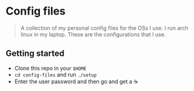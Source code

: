 # Config files

> A collection of my personal config files for the OSs I use. I run arch linux in my laptop. These are the configurations that I use.

## Getting started

* Clone this repo in your `$HOME`
* `cd config-files` and run `./setup`
* Enter the user password and then go and get a :coffee:
